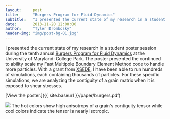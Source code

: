 ```yaml
---
layout:     post
title:      "Burgers Program for Fluid Dynamics"
subtitle:   "I presented the current state of my research in a student poster session during the tenth annual Burgers Program for Fluid Dynamics at the University of Maryland: College Park. The poster presented the continued to ability scale my Fast Multipole Boundary Element Method code to handle more particles.  With a grant from XSEDE, I have been able to run hundreds of simulations, each containing thousands of particles.  For these specific simulations, we are analyzing the contiguity of a grain matrix when it is exposed to shear stresses."
date:       2013-11-20 12:00:00
author:     "Tyler Drombosky"
header-img: "img/post-bg-01.jpg"
---
```


I presented the current state of my research in a student poster session during the tenth annual [Burgers Program for Fluid Dynamics](http://www.burgers.umd.edu) at the University of Maryland: College Park.
The poster presented the continued to ability scale my Fast Multipole Boundary Element Method code to handle more particles.  With a grant from [XSEDE](http://www.xsede.org), I have been able to run hundreds of simulations, each containing thousands of particles.  For these specific simulations, we are analyzing the contiguity of a grain matrix when it is exposed to shear stresses. 

[View the poster.]({{ site.baseurl }}/paper/burgers.pdf)

<img src="{{ site.baseurl }}/img/shear_contig.png">
<span class="caption">The hot colors show high anisotropy of a grain's contiguity tensor while cool colors indicate the tensor is nearly isotropic.</span>